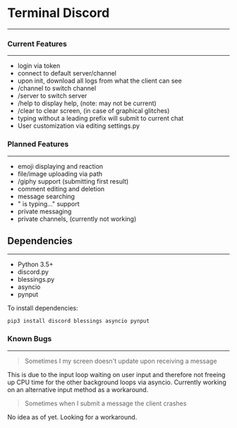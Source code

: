 # Terminal Discord
--------------------

### Current Features
--------------------------

* login via token
* connect to default server/channel
* upon init, download all logs from what the client can see
* /channel to switch channel
* /server to switch server
* /help to display help, (note: may not be current)
* /clear to clear screen, (in case of graphical glitches)
* typing without a leading prefix will submit to current chat
* User customization via editing settings.py

### Planned Features
---------------------------

* emoji displaying and reaction
* file/image uploading via path
* /giphy support (submitting first result)
* comment editing and deletion
* message searching
* "<USER> is typing..." support
* private messaging
* private channels, (currently not working)

## Dependencies
------------------------

* Python 3.5+
* discord.py
* blessings.py
* asyncio
* pynput

To install dependencies:

    pip3 install discord blessings asyncio pynput


### Known Bugs
--------------------------

> Sometimes I my screen doesn't update upon receiving a message

This is due to the input loop waiting on user input and therefore not
freeing up CPU time for the other background loops via asyncio. 
Currently working on an alternative input method as a workaround.

> Sometimes when I submit a message the client crashes

No idea as of yet. Looking for a workaround.

